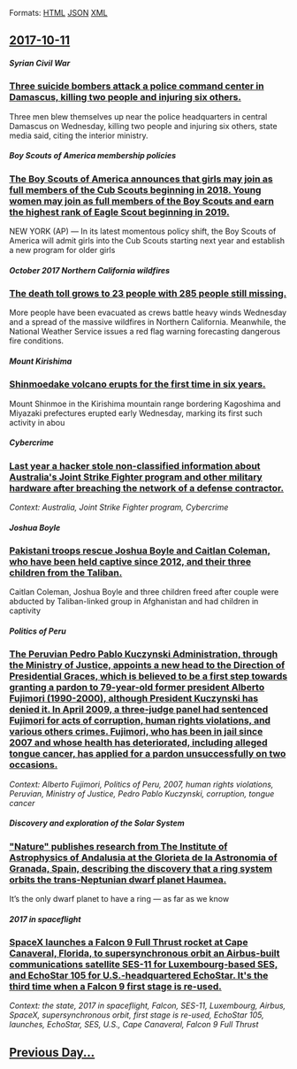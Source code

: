
Formats: [HTML](2017/10/11/index.html)  [JSON](2017/10/11/index.json)  [XML](2017/10/11/index.xml)  

## [2017-10-11](/news/2017/10/11/index.md)

##### Syrian Civil War
### [Three suicide bombers attack a police command center in Damascus, killing two people and injuring six others. ](/news/2017/10/11/three-suicide-bombers-attack-a-police-command-center-in-damascus-killing-two-people-and-injuring-six-others.md)
Three men blew themselves up near the police headquarters in central Damascus on Wednesday, killing two people and injuring six others, state media said, citing the interior ministry.

##### Boy Scouts of America membership policies
### [The Boy Scouts of America announces that girls may join as full members of the Cub Scouts beginning in 2018. Young women may join as full members of the Boy Scouts and earn the highest rank of Eagle Scout beginning in 2019. ](/news/2017/10/11/the-boy-scouts-of-america-announces-that-girls-may-join-as-full-members-of-the-cub-scouts-beginning-in-2018-young-women-may-join-as-full-me.md)
 NEW YORK (AP) — In its latest momentous policy shift, the Boy Scouts of America will admit girls into the Cub Scouts starting next year and establish a new program for older girls

##### October 2017 Northern California wildfires
### [The death toll grows to 23 people with 285 people still missing. ](/news/2017/10/11/the-death-toll-grows-to-23-people-with-285-people-still-missing.md)
More people have been evacuated as crews battle heavy winds Wednesday and a spread of the massive wildfires in Northern California. Meanwhile, the National Weather Service issues a red flag warning forecasting dangerous fire conditions.

##### Mount Kirishima
### [Shinmoedake volcano erupts for the first time in six years. ](/news/2017/10/11/shinmoedake-volcano-erupts-for-the-first-time-in-six-years.md)
Mount Shinmoe in the Kirishima mountain range bordering Kagoshima and Miyazaki prefectures erupted early Wednesday, marking its first such activity in abou

##### Cybercrime
### [Last year a hacker stole non-classified information about Australia's Joint Strike Fighter program and other military hardware after breaching the network of a defense contractor. ](/news/2017/10/11/last-year-a-hacker-stole-non-classified-information-about-australiaas-joint-strike-fighter-program-and-other-military-hardware-after-breac.md)
_Context: Australia, Joint Strike Fighter program, Cybercrime_

##### Joshua Boyle
### [Pakistani troops rescue Joshua Boyle and Caitlan Coleman, who have been held captive since 2012, and their three children from the Taliban. ](/news/2017/10/11/pakistani-troops-rescue-joshua-boyle-and-caitlan-coleman-who-have-been-held-captive-since-2012-and-their-three-children-from-the-taliban.md)
Caitlan Coleman, Joshua Boyle and three children freed after couple were abducted by Taliban-linked group in Afghanistan and had children in captivity

##### Politics of Peru
### [The Peruvian Pedro Pablo Kuczynski Administration, through the Ministry of Justice, appoints a new head to the Direction of Presidential Graces, which is believed to be a first step towards granting a pardon to 79-year-old former president Alberto Fujimori (1990-2000), although President Kuczynski has denied it. In April 2009, a three-judge panel had sentenced Fujimori for acts of corruption, human rights violations, and various others crimes. Fujimori, who has been in jail since 2007 and whose health has deteriorated, including alleged tongue cancer, has applied for a pardon unsuccessfully on two occasions. ](/news/2017/10/11/the-peruvian-pedro-pablo-kuczynski-administration-through-the-ministry-of-justice-appoints-a-new-head-to-the-direction-of-presidential-gra.md)
_Context: Alberto Fujimori, Politics of Peru, 2007, human rights violations, Peruvian, Ministry of Justice, Pedro Pablo Kuczynski, corruption, tongue cancer_

##### Discovery and exploration of the Solar System
### ["Nature" publishes research from The Institute of Astrophysics of Andalusia at the Glorieta de la Astronomia of Granada, Spain, describing the discovery that a ring system orbits the trans-Neptunian dwarf planet Haumea. ](/news/2017/10/11/nature-publishes-research-from-the-institute-of-astrophysics-of-andalusia-at-the-glorieta-de-la-astronomaa-of-granada-spain-describing.md)
It’s the only dwarf planet to have a ring — as far as we know

##### 2017 in spaceflight
### [SpaceX launches a Falcon 9 Full Thrust rocket at Cape Canaveral, Florida, to supersynchronous orbit an Airbus-built communications satellite SES-11 for Luxembourg-based SES, and EchoStar 105 for U.S.-headquartered EchoStar. It's the third time when a Falcon 9 first stage is re-used. ](/news/2017/10/11/spacex-launches-a-falcon-9-full-thrust-rocket-at-cape-canaveral-florida-to-supersynchronous-orbit-an-airbus-built-communications-satellite.md)
_Context: the state, 2017 in spaceflight, Falcon, SES-11, Luxembourg, Airbus, SpaceX, supersynchronous orbit, first stage is re-used, EchoStar 105, launches, EchoStar, SES, U.S., Cape Canaveral, Falcon 9 Full Thrust_

## [Previous Day...](/news/2017/10/10/index.md)

